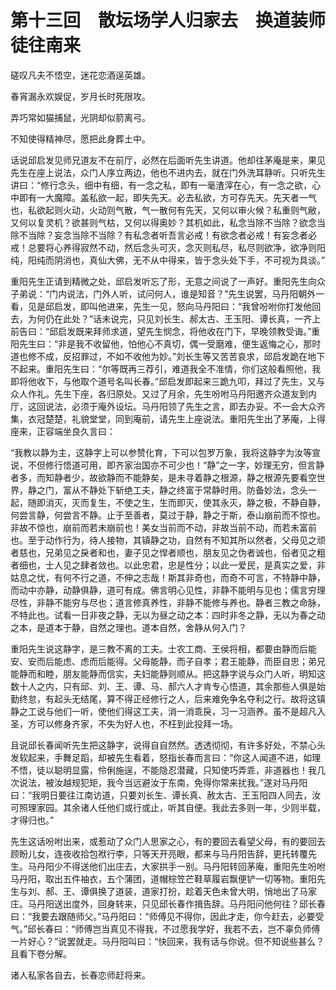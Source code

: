 # 第十三回　散坛场学人归家去　换道装师徒往南来

磋叹凡夫不悟空，迷花恋酒逞英雄。

春宵漏永欢娱促，岁月长时死限攻。

弄巧常如猫捕鼠，光阴却似箭离弓。

不知使得精神尽，愿把此身葬土中。

话说邱启发见师兄道友不在前厅，必然在后面听先生讲道。他却往茅庵是来，果见先生在座上说法，众门人序立两边，他也不进内去，就在门外洗耳静听。只听先生讲曰：“修行念头，细中有细，有一念之私，即有一毫渣滓在心，有一念之欲，心中即有一大魔障。盖私欲一起，即失先天。必去私欲，方可存先天。先天者一气也，私欲起则火动，火动则气散，气一散何有先天，又何以审火候？私重则气敝，又何以复灵机？欲甚则气枯，又何以得奥妙？其机如此，私念当除不当除？欲念当除不当除？妄念当除不当除？有私念者听吾言必戒！有欲念者必戒！有妄念者必戒！总要将心养得寂然不动，然后念头可灭，念灭则私尽，私尽则欲净，欲净则阳纯，阳纯而阴消也，真仙大佛，无不从中得来，皆于念头处下手，不可视为具谈。”

重阳先生正请到精微之处，邱启发听忘了形，无意之间说了一声好。重阳先生向众子弟说：“门内说法，门外人听，试问何人，谁是知音？”先生说罢，马丹阳朝外一看，见是邱启发，即叫他进来，先生一见，怒向马丹阳曰：“我曾吩咐你打发他回去，为何仍在此处？”话未说完，只见刘长生、郝太古、王玉阳、谭长真，一齐上前告曰：“邱启发既来拜师求道，望先生悯念，将他收在门下，早晚领教受诲。”重阳先生曰：“非是我不收留他，怕他心不真切，偶一受磨难，便生返悔之心，那时道也修不成，反招罪过，不如不收他为妙。”刘长生等又苦苦哀求，邱启发跪在地下不起来。重阳先生曰：“尔等既再三荐引，难道我全不准情，你们这般看照他，我即将他收下，与他取个道号名叫长春。”邱启发即起来三跪九叩，拜过了先生，又与众人作礼。先生下座，各归原处。又过了月余，先生吩咐马丹阳邀齐众道友到内厅，这回说法，必须于庵外设坛。马丹阳领了先生之言，即去办妥。不一会大众齐集，衣冠楚楚，礼貌堂堂，同到庵前，请先生上座说法。重阳先生出了茅庵，上得座来，正容端坐良久言曰：

“我教以静为主，这静字上可以参赞化育，下可以包罗万象，我将这静字为汝等宣说，不但修行悟道可用，即齐家治国亦不可少也！“静”之一字，妙理无穷，但言静者多，而知静者少，故欲静而不能静矣，是未寻着静之根源，静之根源先要看空世界，静之门，富从不静处下斩绝工夫，静之终富于常静时用。防备妙法，念头一起，随即消灭，灭而复生，不使之生，生而即灭，使其永灭，静之极，不静自静，何尝言静，何尝言不静。止于至善者，莫过于静，静之于斯，泰山崩前而不惊也。非故不惊也，崩前而若未崩前也！美女当前而不动，非故当前不动，而若未富前也。至于动作行为，待人接物，其镇静之功，自然有不知其所以然者，父母见之顽者慈也，兄弟见之戾者和也，妻子见之悍者顺也，朋友见之伪者诚也，俗者见之粗者细也，士人见之肆者敛也。以此忠君，忠是性分；以此一爱民，是真实之爱，非姑息之忧，有何不行之道，不伸之志哉！斯其非奇也，而奇不可言，不特静中静，而动中亦静，动静俱静，道可有成。佛言明心见性，非静不能明与见也；儒言穷理尽性，非静不能穷与尽也；道言修真养性，非静不能修与养也。静者三教之命脉，不特此也。试看一日非夜之静，无以为昼之动之本：四时非冬之静，无以为春之动之本，是道本于静，自然之理也。道本自然，舍静从何入门？

重阳先生说这静字，是三教不离的工夫。士农工商、王侯将相，都要由静而后能安、安而后能虑、虑而后能得。父母能静，而子自孝；君王能静，而臣自忠；弟兄能静而和睦，朋友能静而信实，夫妇能静则顺从。把这静字说与众门人听，明知这数十人之内，只有邱、刘、王、谭、马、郝六人才肯专心悟道，其余那些人俱是始勤终怠，有起头无结尾，算不得正经修行之人，后来难免争名夺利之行。故将这镇静之工说与他们一听，使他们得这工夫，消一消乖戾，习一习涵养。虽不是超凡入圣，方可以修身齐家，不失为好人也，不枉到此投拜一场。

且说邱长春闻听先生把这静字，说得自自然然。透透彻彻，有许多好处，不禁心头发软起来，手舞足蹈，却被先生看着，怒指长春而言曰：“你这人闻道不进，如理不悟，徒以聪明显露，伶俐施逞，不能隐忍潜藏，只知使巧弄乖，非道器也！我几次说法，被汝越规犯矩，我今当远避汝于东南，免得你常来扰我。”遂对马丹阳曰：“我明日要往江南访道，只要刘长生、谭长真、赦太古、王玉阳四人同去，汝可照理家园。其余诸人任他们或行或止，听其自便。我此去多则一年，少则半载，才得归也。”

先生这话吩咐出来，或惹动了众门人思家之心，有的要回去看望父母，有的要回去顾盼儿女，连夜收拾包袱行李，只等天开亮眼，都来与马丹阳告辞，更托转覆先生。马丹阳少不得送他们出庄去，大家拱手一别。马丹阳转回茅庵，重阳先生吩咐马丹阳，取出五件袖衣，五个蒲团，道帽棕笠芒鞋草履岩飘便铲一切等物。重阳先生与刘、郝、王、谭俱换了道装，道家打扮，趁着天色未曾大明，悄地出了马家庄。马丹阳送出度外，回身转来，只见邱长春作揖告辞。马丹阳问他何往？邱长春曰：“我要去跟随师父。”马丹阳曰：“师傅见不得你，因此才走，你今赶去，必要受气。”邱长春曰：“师傅岂当真见不得我，不过愿我学好，我若不去，岂不辜负师傅一片好心？”说罢就走。马丹阳叫曰：“快回来，我有话与你说。但不知说些甚么？且看下卷分解。

诸人私家各自去，长春恋师赶将来。
